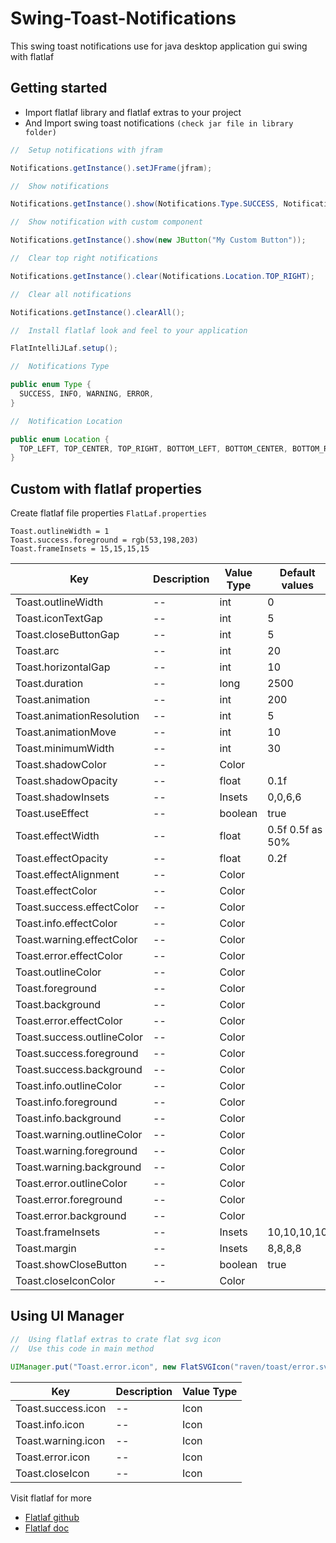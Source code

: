 # Swing-Toast-Notifications

This swing toast notifications use for java desktop application gui swing with flatlaf

## Getting started

- Import flatlaf library and flatlaf extras to your project
- And Import swing toast notifications `(check jar file in library folder)`

``` java
//  Setup notifications with jfram

Notifications.getInstance().setJFrame(jfram);

//  Show notifications

Notifications.getInstance().show(Notifications.Type.SUCCESS, Notifications.Location.TOP_CENTER, "Hello");

//  Show notification with custom component

Notifications.getInstance().show(new JButton("My Custom Button"));

//  Clear top right notifications

Notifications.getInstance().clear(Notifications.Location.TOP_RIGHT);

//  Clear all notifications

Notifications.getInstance().clearAll();
```

``` java
//  Install flatlaf look and feel to your application

FlatIntelliJLaf.setup();
```

``` java
//  Notifications Type

public enum Type {
  SUCCESS, INFO, WARNING, ERROR,
}

//  Notification Location

public enum Location {
  TOP_LEFT, TOP_CENTER, TOP_RIGHT, BOTTOM_LEFT, BOTTOM_CENTER, BOTTOM_RIGHT
}

```

## Custom with flatlaf properties

Create flatlaf file properties `FlatLaf.properties`

```
Toast.outlineWidth = 1
Toast.success.foreground = rgb(53,198,203)
Toast.frameInsets = 15,15,15,15
```

| Key          | Description  | Value Type | Default values |
| ------------ | ------------ |------------|----------------|
| Toast.outlineWidth | -- | int        | 0              |
| Toast.iconTextGap | -- | int        | 5              |
| Toast.closeButtonGap | -- | int        | 5              |
| Toast.arc | -- | int        | 20             |
| Toast.horizontalGap | -- | int        | 10             |
| Toast.duration | -- | long       | 2500           |
| Toast.animation | -- | int        | 200            |
| Toast.animationResolution | -- | int        | 5              |
| Toast.animationMove | -- | int        | 10             |
| Toast.minimumWidth | -- | int        | 30             |
| Toast.shadowColor | -- | Color      |                |
| Toast.shadowOpacity | -- | float      | 0.1f              |
| Toast.shadowInsets | -- | Insets     | 0,0,6,6              |
| Toast.useEffect | -- | boolean    | true |
| Toast.effectWidth | -- | float      | 0.5f 0.5f as 50% |
| Toast.effectOpacity | -- | float      | 0.2f |
| Toast.effectAlignment | -- | Color      |  |
| Toast.effectColor | -- | Color      |  |
| Toast.success.effectColor | -- | Color      |  |
| Toast.info.effectColor | -- | Color      |  |
| Toast.warning.effectColor | -- | Color      |  |
| Toast.error.effectColor | -- | Color      |  |
| Toast.outlineColor | -- | Color      |  |
| Toast.foreground | -- | Color      |  |
| Toast.background | -- | Color      |  |
| Toast.error.effectColor | -- | Color      |  |
| Toast.success.outlineColor | -- | Color      |  |
| Toast.success.foreground | -- | Color      |  |
| Toast.success.background | -- | Color      |  |
| Toast.info.outlineColor | -- | Color      |  |
| Toast.info.foreground | -- | Color      |  |
| Toast.info.background | -- | Color      |  |
| Toast.warning.outlineColor | -- | Color      |  |
| Toast.warning.foreground | -- | Color      |  |
| Toast.warning.background | -- | Color      |  |
| Toast.error.outlineColor | -- | Color |  |
| Toast.error.foreground | -- | Color |  |
| Toast.error.background | -- | Color |  |
| Toast.frameInsets | -- | Insets | 10,10,10,10 |
| Toast.margin | -- | Insets | 8,8,8,8 |
| Toast.showCloseButton | -- | boolean | true |
| Toast.closeIconColor | -- | Color |  |

## Using UI Manager

``` java
//  Using flatlaf extras to crate flat svg icon
//  Use this code in main method

UIManager.put("Toast.error.icon", new FlatSVGIcon("raven/toast/error.svg"));
```

| Key               | Description  | Value Type    |
|-------------------| ------------ | ------------- |
| Toast.success.icon | -- | Icon |
| Toast.info.icon   | -- | Icon |
| Toast.warning.icon | -- | Icon |
| Toast.error.icon  | -- | Icon |
| Toast.closeIcon   | -- | Icon |

Visit flatlaf for more

- [Flatlaf github](https://github.com/JFormDesigner/FlatLaf)
- [Flatlaf doc](https://www.formdev.com/flatlaf/customizing/)
